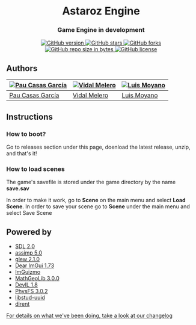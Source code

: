 <h1 align="center">Astaroz Engine</h1>
<h3 align="center">Game Engine in development</h3>
<p align="center">
  <a href="https://github.com/tacos-upc/Astaroz-Engine/releases">
    <img alt="GitHub version" src="https://img.shields.io/github/v/release/tacos-upc/Astaroz-Engine?include_prereleases">
  </a>
  <a href="https://github.com/tacos-upc/Astaroz-Engine/stargazers/">
    <img alt="GitHub stars" src="https://img.shields.io/github/stars/tacos-upc/Astaroz-Engine.svg">
  </a>
  <a href="https://github.com/tacos-upc/Astaroz-Engine/network/">
    <img alt="GitHub forks" src="https://img.shields.io/github/forks/tacos-upc/Astaroz-Engine.svg">
  </a>
  <a href="https://github.com/tacos-upc/Astaroz-Engine/">
    <img alt="GitHub repo size in bytes" src="https://img.shields.io/github/repo-size/tacos-upc/Astaroz-Engine.svg">
  </a>
  <a href="https://github.com/tacos-upc/Astaroz-Engine/blob/master/LICENSE">
    <img alt="GitHub license" src="https://img.shields.io/github/license/tacos-upc/Astaroz-Engine.svg">
  </a>
</p>

## Authors
| [![Pau Casas García](https://github.com/Pacasasgar.png?size=100)]( https://github.com/Pacasasgar) | [![Vidal Melero](https://github.com/vidalmelero.png?size=100)](https://github.com/vidalmelero) | [![Luis Moyano](https://github.com/luismoyano.png?size=100)](https://github.com/luismoyano) |
| ---- | ---- | ---- |
| [Pau Casas García](https://github.com/Pacasasgar) | [Vidal Melero](https://github.com/vidalmelero) | [Luis Moyano](https://github.com/luismoyano)

## Instructions

### How to boot?
<p> Go to releases section under this page, doenload the latest release, unzip, and that's it! </p>

### How to load scenes
<p> The game's savefile is stored under the game directory by the name <strong>save.sav</strong> </p>
<p> In order to make it work, go to <strong>Scene</strong> on the main menu and select <strong>Load Scene</strong>. In order to save your scene go to <strong>Scene</strong> under the main menu and select </strong>Save Scene</strong></p>

## Powered by

* [SDL 2.0](https://www.libsdl.org/)
* [assimp 5.0](https://github.com/assimp/assimp/)
* [glew 2.1.0](http://glew.sourceforge.net/)
* [Dear ImGui 1.73](https://github.com/ocornut/imgui/)
* [ImGuizmo](https://github.com/CedricGuillemet/ImGuizmo)
* [MathGeoLib 3.0.0](https://github.com/juj/MathGeoLib/)
* [DevIL 1.8](http://openil.sourceforge.net/)
* [PhysFS 3.0.2](https://icculus.org/pipermail/physfs/2019-March/001280.html)
* [libstud-uuid](https://github.com/libstud/libstud-uuid)
* [dirent](https://github.com/tronkko/dirent)

<a href="https://github.com/tacos-upc/Astaroz-Engine/blob/develop/CHANGELOG.md"> For details on what we've been doing, take a look at our changelog</a>
